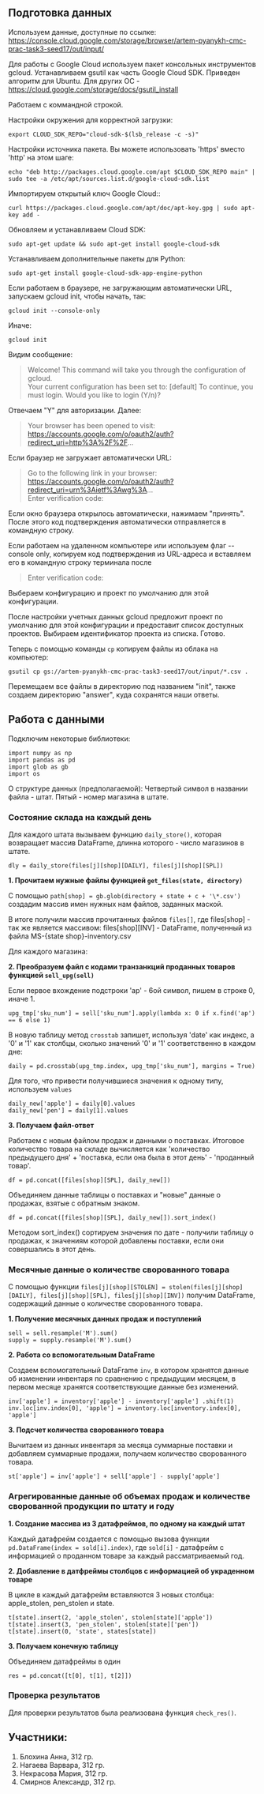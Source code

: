 Подготовка данных    
----------------------------------------

Используем данные, доступные по ссылке:  
<https://console.cloud.google.com/storage/browser/artem-pyanykh-cmc-prac-task3-seed17/out/input/>   

Для работы с Google Cloud используем пакет консольных инструментов gcloud. Устанавливаем gsutil как часть Google Cloud SDK.
Приведен алгоритм для Ubuntu. Для других ОС - <https://cloud.google.com/storage/docs/gsutil_install>

Работаем с коммандной строкой.

Настройки окружения для корректной загрузки:

    export CLOUD_SDK_REPO="cloud-sdk-$(lsb_release -c -s)"

Настройки источника пакета. Вы можете использовать 'https' вместо 'http' на этом шаге:

    echo "deb http://packages.cloud.google.com/apt $CLOUD_SDK_REPO main" | sudo tee -a /etc/apt/sources.list.d/google-cloud-sdk.list

Импортируем открытый ключ Google Cloud::

    curl https://packages.cloud.google.com/apt/doc/apt-key.gpg | sudo apt-key add -
    
Обновляем и устанавливаем Cloud SDK:

    sudo apt-get update && sudo apt-get install google-cloud-sdk

Устанавливаем дополнительные пакеты для Python:

    sudo apt-get install google-cloud-sdk-app-engine-python
    
Если работаем в браузере, не загружающим автоматически URL, запускаем gcloud init, чтобы начать, так:

    gcloud init --console-only
   
Иначе:

    gcloud init
    
Видим сообщение:

>Welcome! This command will take you through the configuration of gcloud.   
>Your current configuration has been set to: [default] 
>To continue, you must login. Would you like to login (Y/n)?

Отвечаем "Y" для авторизации. Далее: 

>Your browser has been opened to visit:  
>https://accounts.google.com/o/oauth2/auth?redirect_uri=http%3A%2F%2F...

Если браузер не загружает автоматически URL:

>Go to the following link in your browser:  
>https://accounts.google.com/o/oauth2/auth?redirect_uri=urn%3Aietf%3Awg%3A...  
>Enter verification code:

Если окно браузера открылось автоматически, нажимаем "принять". 
После этого код подтверждения автоматически отправляется в командную строку.

Если работаем на удаленном компьютере или используем флаг --console only, копируем код подтверждения из URL-адреса
и вставляем его в командную строку терминала после

>Enter verification code:

Выбераем конфигурацию и проект по умолчанию для этой конфигурации.

После настройки учетных данных gcloud предложит проект по умолчанию для этой конфигурации и предоставит список доступных проектов. 
Выбираем идентификатор проекта из списка. Готово.

Теперь с помощью команды `cp` копируем файлы из облака на компьютер:

    gsutil cp gs://artem-pyanykh-cmc-prac-task3-seed17/out/input/*.csv .
    
Перемещаем все файлы в директорию под названием "init", также создаем директорию "answer", куда сохранятся наши ответы.
    
 Работа с данными
 -----------------------------
 Подключим некоторые библиотеки:
 
    import numpy as np
    import pandas as pd
    import glob as gb 
    import os
 
О структуре данных (предполагаемой): Четвертый символ в названии файла - штат. Пятый - номер магазина в штате. 

### Состояние склада на каждый день

Для каждого штата вызываем функцию `daily_store()`, которая возвращает массив DataFrame, длинна которого - число магазинов в штате. 

    dly = daily_store(files[j][shop][DAILY], files[j][shop][SPL])

**1. Прочитаем нужные файлы функцией `get_files(state, directory)`**

С помощью `path[shop] = gb.glob(directory + state + c + '\*.csv')` создадим массив имен нужных нам файлов, заданных маской.

В итоге получили массив прочитанных файлов `files[]`, где files\[shop] - так же является массивом: files\[shop]\[INV] - DataFrame, полученный из файла MS-{state shop}-inventory.csv  

Для каждого магазина:

**2. Преобразуем файл с кодами транзанкций проданных товаров функцией `sell_upg(sell)`**

Если первое вхождение подстроки 'ap' - 6ой символ, пишем в строке 0, иначе 1.

    upg_tmp['sku_num'] = sell['sku_num'].apply(lambda x: 0 if x.find('ap') == 6 else 1)
 
В новую таблицу метод `crosstab` запишет, используя 'date' как индекс, а '0' и '1' как столбцы, сколько значений '0' и '1' соответственно в каждом дне:
    
    daily = pd.crosstab(upg_tmp.index, upg_tmp['sku_num'], margins = True)
    
Для того, что привести получившиеся значения к одному типу, используем `values`

    daily_new['apple'] = daily[0].values
    daily_new['pen'] = daily[1].values
    
**3. Получаем файл-ответ**

Работаем с новым файлом продаж и данными о поставках. Итоговое количество товара на складе вычисляется как 'количество предыдущего дня' + 'поставка, если она была в этот день' - 'проданный товар'.

    df = pd.concat([files[shop][SPL], daily_new[])
    
Объединяем данные таблицы о поставках и "новые" данные о продажах, взятые с обратным знаком.

    df = pd.concat([files[shop][SPL], daily_new[]).sort_index()
    
Методом sort_index() сортируем значения по дате - получили таблицу о продажах, к значениям которой добавлены поставки, если они совершались в этот день.
 
###  Месячные данные о количестве сворованного товара ###

С помощью функции `files[j][shop][STOLEN] = stolen(files[j][shop][DAILY], files[j][shop][SPL], files[j][shop][INV])` получим DataFrame, содержащий данные о количестве сворованного товара.

**1. Получение месячных данных продаж и поступлений**

    sell = sell.resample('M').sum()
    supply = supply.resample('M').sum()

**2. Работа со вспомогательным DataFrame**

Создаем вспомогательный DataFrame `inv`, в котором хранятся данные об изменении инвентаря по сравнению с предыдущим месяцем, в первом месяце хранятся соответствующие данные без изменений. 
    
    inv['apple'] = inventory['apple'] - inventory['apple'] .shift(1)
    inv.loc[inv.index[0], 'apple'] = inventory.loc[inventory.index[0], 'apple']
    
**3. Подсчет количества сворованного товара**

Вычитаем из данных инвентаря за месяца суммарные поставки и добавляем суммарные продажи, получаем количество сворованного товара.
    
    st['apple'] = inv['apple'] + sell['apple'] - supply['apple']
    
    
    
###  Агрегированные данные об объемах продаж и количестве сворованной продукции по штату и году ###

**1. Создание массива из 3 датафреймов, по одному на каждый штат**

Каждый датафрейм создается с помощью вызова функции  `pd.DataFrame(index = sold[i].index)`, где `sold[i]` - датафрейм с информацией о проданном товаре за каждый рассматриваемый год.

**2. Добавление в датфреймы столбцов с информацией об украденном товаре**

В цикле в каждый датафрейм вставляются 3 новых столбца: apple_stolen, pen_stolen и state. 
    
    t[state].insert(2, 'apple_stolen', stolen[state]['apple'])
    t[state].insert(3, 'pen_stolen', stolen[state]['pen'])
    t[state].insert(0, 'state', states[state])
    
**3. Получаем конечную таблицу**

Объединяем датафреймы в один

    res = pd.concat([t[0], t[1], t[2]])
    

### Проверка результатов ### 

Для проверки результатов была реализована функция `check_res()`.
 
 
 
 
## Участники: 

1. Блохина Анна, 312 гр.
2. Нагаева Варвара, 312 гр.
3. Некрасова Мария, 312 гр.
4. Смирнов Александр, 312 гр.
 
 
 
 
 
 
 
 
 
